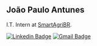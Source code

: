 João Paulo Antunes
---
I.T. Intern at [SmartAgriBR](https://smart.agr.br/).

[![Linkedin Badge](https://img.shields.io/badge/JoaoPauloAntunes?style=flat-square&logo=Linkedin&logoColor=white&link=https://www.linkedin.com/in/joao-paulo-antunes)](https://www.linkedin.com/in/joao-paulo-antunes) 
[![Gmail Badge](https://img.shields.io/badge/-diego.schell.f@gmail.com-6633cc?style=flat-square&logo=Gmail&logoColor=white&link=mailto:diego.schell.f@gmail.com)](mailto:jpantunesdesouza@gmail.com)